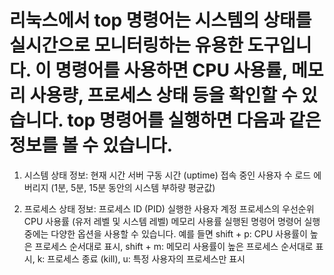 # 리눅스에서 top 명령어는 시스템의 상태를 실시간으로 모니터링하는 유용한 도구입니다. 이 명령어를 사용하면 CPU 사용률, 메모리 사용량, 프로세스 상태 등을 확인할 수 있습니다. top 명령어를 실행하면 다음과 같은 정보를 볼 수 있습니다.

1. 시스템 상태 정보:
현재 시간
서버 구동 시간 (uptime)
접속 중인 사용자 수
로드 에버리지 (1분, 5분, 15분 동안의 시스템 부하량 평균값)

2. 프로세스 상태 정보:
프로세스 ID (PID)
실행한 사용자 계정
프로세스의 우선순위
CPU 사용률 (유저 레벨 및 시스템 레벨)
메모리 사용률
실행된 명령어
명령어 실행 중에는 다양한 옵션을 사용할 수 있습니다.
예를 들면 shift + p: CPU 사용률이 높은 프로세스 순서대로 표시, shift + m: 메모리 사용률이 높은 프로세스 순서대로 표시, k: 프로세스 종료 (kill), u: 특정 사용자의 프로세스만 표시
